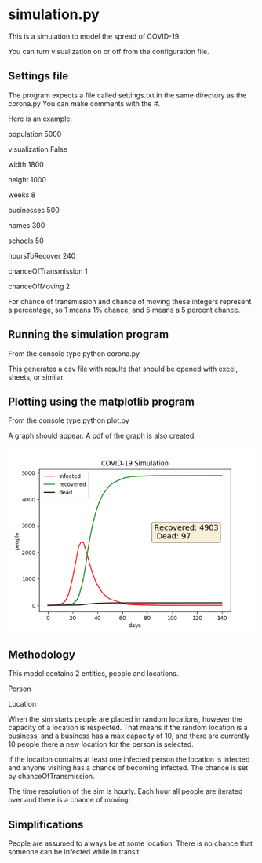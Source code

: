 # simulation.py 
This is a simulation to model the spread of COVID-19.  

You can turn visualization on or off from the configuration file.  

## Settings file
The program expects a file called settings.txt in the same directory as the corona.py
You can make comments with the #.  

Here is an example:

population 5000

visualization False 

width 1800 

height 1000 

weeks 8

businesses 500

homes 300

schools 50

hoursToRecover 240 

chanceOfTransmission 1 

chanceOfMoving 2 


For chance of transmission and chance of moving these integers represent a percentage, so 1 means 1% chance, and 5 means a 5 percent chance.  

## Running the simulation program

From the console type python corona.py

This generates a csv file with results that should be opened with excel, sheets, or similar.  

## Plotting using the matplotlib program

From the console type python plot.py 

A graph should appear.  A pdf of the graph is also created.  

<img src="https://github.com/bradfletcher/covid/blob/master/figure1.png" > 

## Methodology
This model contains 2 entities, people and locations.  

Person

Location

When the sim starts people are placed in random locations, however the capacity of a location is respected.  That means if the random location is a business, and a business has a max capacity of 10, and there are currently 10 people there a new location for the person is selected.  

If the location contains at least one infected person the location is infected and anyone visiting has a chance of becoming infected.  The chance is set by chanceOfTransmission.

The time resolution of the sim is hourly.  Each hour all people are iterated over and there is a chance of moving.  

## Simplifications 
People are assumed to always be at some location.  There is no chance that someone can be infected while in transit.  